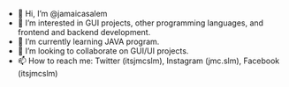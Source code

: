 - 👋 Hi, I’m @jamaicasalem
- 👀 I’m interested in GUI projects, other programming languages, and frontend and backend development.
- 🌱 I’m currently learning JAVA program.
- 💞️ I’m looking to collaborate on GUI/UI projects.
- 📫 How to reach me: Twitter (itsjmcslm), Instagram (jmc.slm), Facebook (itsjmcslm)

<!---
jamaicasalem/jamaicasalem is a ✨ special ✨ repository because its `README.md` (this file) appears on your GitHub profile.
You can click the Preview link to take a look at your changes.
--->
